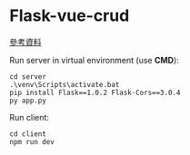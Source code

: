 # Flask-vue-crud

[參考資料](https://codertw.com/%E7%A8%8B%E5%BC%8F%E8%AA%9E%E8%A8%80/661006/)

Run server in virtual environment (use **CMD**):

```shell
cd server
.\venv\Scripts\activate.bat
pip install Flask==1.0.2 Flask-Cors==3.0.4
py app.py
```

Run client:

```shell
cd client
npm run dev
```
